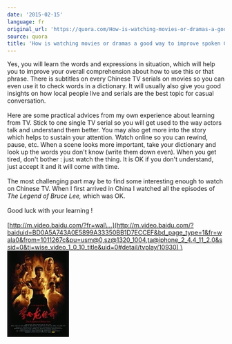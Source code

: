 ```yaml
---
date: '2015-02-15'
language: fr
original_url: 'https://quora.com/How-is-watching-movies-or-dramas-a-good-way-to-improve-spoken-Chinese/answer/Clément-Renaud'
source: quora
title: 'How is watching movies or dramas a good way to improve spoken Chinese?'
---
```


Yes, you will learn the words and expressions in situation, which will
help you to improve your overall comprehension about how to use this or
that phrase. There is subtitles on every Chinese TV serials on movies so
you can even use it to check words in a dictionary. It will usually also
give you good insights on how local people live and serials are the best
topic for casual conversation.\
\
Here are some practical advices from my own experience about learning
from TV. Stick to one single TV serial so you will get used to the way
actors talk and understand them better. You may also get more into the
story which helps to sustain your attention. Watch online so you can
rewind, pause, etc. When a scene looks more important, take your
dictionary and look up the words you don\'t know (write them down even).
When you get tired, don\'t bother : just watch the thing. It is OK if
you don\'t understand, just accept it and it will come with time.\
\
The most challenging part may be to find some interesting enough to
watch on Chinese TV. When I first arrived in China I watched all the
episodes of  *The Legend of Bruce Lee,* which was OK.\
\
Good luck with your learning !\
\
[http://m.video.baidu.com/?fr=wal\...](http://m.video.baidu.com/?baiduid=BD0A5A743A0E5899A33350BB1D7ECCEF&bd_page_type=1&fr=wala0&from=1011267c&pu=usm@0,sz@1320_1004,ta@iphone_2_4.4_11_2.0&ssid=0&tj=wise_video_1_0_10_title&uid=0#detail/tvplay/10930) \
\
![](/img/quora/main-qimg-b8d1201198f0e37a0de257e80b382a60-c.png)​\
​\
​
